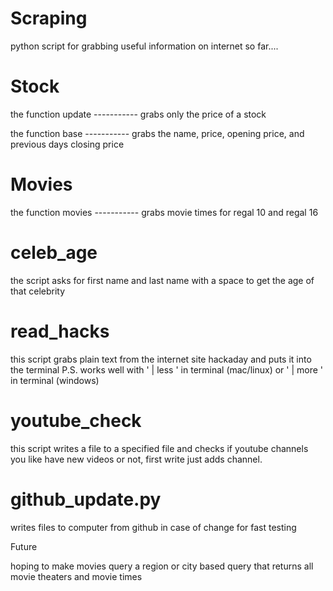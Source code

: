 Scraping
======

python script for grabbing useful information on internet
so far....

Stock
=====
the function update -----------  grabs only the price of a stock

the function base   ----------- grabs the name, price, opening price, and previous days closing price

Movies
======
the function movies ----------- grabs movie times for regal 10 and regal 16

celeb_age
======
the script asks for first name and last name with a space to get the age of that celebrity

read_hacks
=====
this script grabs plain text from the internet site hackaday and puts it into the terminal
 P.S. works well with ' | less ' in terminal (mac/linux) or ' | more ' in terminal (windows)

youtube_check
=====
this script writes a file to a specified file and checks if youtube channels you like have new videos
 or not, first write just adds channel.
 
 github_update.py
 ====
 writes files to computer from github in case of change for fast testing


Future

hoping to make movies query a region or city based query that returns all movie theaters and movie times
